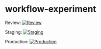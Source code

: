 # workflow-experiment

Review: [![Review](http://github.com/iankpconcentricsky/workflow-experiment/actions/workflows/CICD.yml/badge.svg?action=pull_request&branch=staging)](http://github.com/iankpconcentricsky/workflow-experiment/actions/workflows/CICD.yml/badge.svg?action=pull_request&branch=staging)

Staging: [![Staging](http://github.com/iankpconcentricsky/workflow-experiment/actions/workflows/CICD.yml/badge.svg?action=push&branch=staging)](http://github.com/iankpconcentricsky/workflow-experiment/actions/workflows/CICD.yml/badge.svg?action=push&branch=staging)

Production: [![Production](http://github.com/iankpconcentricsky/workflow-experiment/actions/workflows/CICD.yml/badge.svg?action=push&branch=main)](http://github.com/iankpconcentricsky/workflow-experiment/actions/workflows/CICD.yml/badge.svg?action=push&branch=main)

